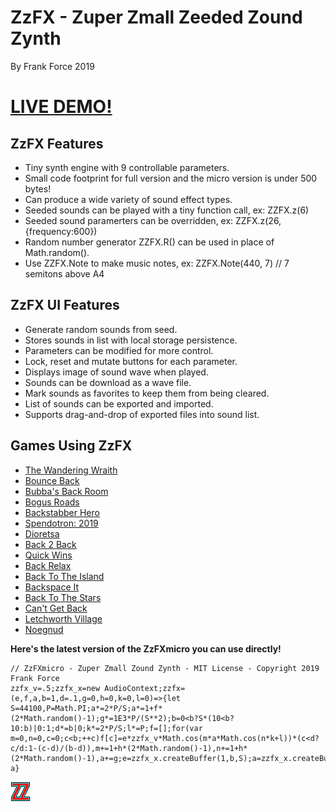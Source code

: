 # ZzFX - Zuper Zmall Zeeded Zound Zynth
By Frank Force 2019

# [LIVE DEMO!](https://zzfx.3d2k.com)

## ZzFX Features

- Tiny synth engine with 9 controllable parameters.
- Small code footprint for full version and the micro version is under 500 bytes!
- Can produce a wide variety of sound effect types.
- Seeded sounds can be played with a tiny function call, ex: ZZFX.z(6)
- Seeded sound paramerters can be overridden, ex: ZZFX.z(26,{frequency:600})
- Random number generator ZZFX.R() can be used in place of Math.random().
- Use ZZFX.Note to make music notes, ex: ZZFX.Note(440, 7) // 7 semitons above A4

## ZzFX UI Features

- Generate random sounds from seed.
- Stores sounds in list with local storage persistence.
- Parameters can be modified for more control.
- Lock, reset and mutate buttons for each parameter.
- Displays image of sound wave when played.
- Sounds can be download as a wave file.
- Mark sounds as favorites to keep them from being cleared.
- List of sounds can be exported and imported.
- Supports drag-and-drop of exported files into sound list.

## Games Using ZzFX

- [The Wandering Wraith](https://js13kgames.com/entries/the-wandering-wraith)
- [Bounce Back](https://js13kgames.com/entries/bounce-back)
- [Bubba's Back Room](https://js13kgames.com/entries/bubbas-back-room)
- [Bogus Roads](https://killedbyapixel.itch.io/bogus-roads)
- [Backstabber Hero](https://js13kgames.com/entries/backstabber-hero)
- [Spendotron: 2019](https://killedbyapixel.itch.io/currency-wars)
- [Dioretsa](https://js13kgames.com/entries/20461-dioretsa)
- [Back 2 Back](https://js13kgames.com/entries/back-2-back)
- [Quick Wins](https://js13kgames.com/entries/quick-wins)
- [Back Relax](http://js13kgames.com/entries/back-relax)
- [Back To The Island](https://js13kgames.com/entries/back-to-the-island)
- [Backspace It](http://js13kgames.com/entries/backspace-it)
- [Back To The Stars](https://js13kgames.com/entries/back-to-the-stars)
- [Can't Get Back](https://js13kgames.com/entries/cant-get-back)
- [Letchworth Village](https://js13kgames.com/entries/letchworth-village)
- [Noegnud](https://js13kgames.com/entries/noegnud)

**Here's the latest version of the ZzFXmicro you can use directly!**

```
// ZzFXmicro - Zuper Zmall Zound Zynth - MIT License - Copyright 2019 Frank Force
zzfx_v=.5;zzfx_x=new AudioContext;zzfx=(e,f,a,b=1,d=.1,g=0,h=0,k=0,l=0)=>{let S=44100,P=Math.PI;a*=2*P/S;a*=1+f*(2*Math.random()-1);g*=1E3*P/(S**2);b=0<b?S*(10<b?10:b)|0:1;d*=b|0;k*=2*P/S;l*=P;f=[];for(var m=0,n=0,c=0;c<b;++c)f[c]=e*zzfx_v*Math.cos(m*a*Math.cos(n*k+l))*(c<d?c/d:1-(c-d)/(b-d)),m+=1+h*(2*Math.random()-1),n+=1+h*(2*Math.random()-1),a+=g;e=zzfx_x.createBuffer(1,b,S);a=zzfx_x.createBufferSource();e.getChannelData(0).set(f);a.buffer=e;a.connect(zzfx_x.destination);a.start();return a}
```

![ZzFX Image](/favicon.png) 
